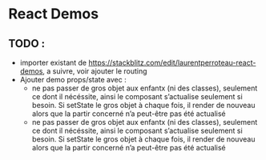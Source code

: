 React Demos
===========

TODO :
------

* importer existant de https://stackblitz.com/edit/laurentperroteau-react-demos, a suivre, voir ajouter le routing
* Ajouter demo props/state avec :
  * ne pas passer de gros objet aux enfantx (ni des classes), 
    seulement ce dont il nécéssite, ainsi le composant s’actualise seulement si besoin. 
    Si setState le gros objet à chaque fois, il render de nouveau alors que la partir concerné 
    n’a peut-être pas été actualisé
  * ne pas passer de gros objet aux enfantx (ni des classes), 
    seulement ce dont il nécéssite, ainsi le composant s’actualise seulement si besoin. 
    Si setState le gros objet à chaque fois, 
    il render de nouveau alors que la partir concerné n’a peut-être pas été actualisé
